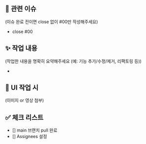 ## 📌 관련 이슈

(이슈 완료 전이면 close 없이 #00만 작성해주세요)

- close #00

## ✨ 작업 내용

(작업한 내용을 명확히 요약해주세요 (예: 기능 추가/수정/제거, 리팩토링 등))

-

## 📸 UI 작업 시

(이미지 or 영상 첨부)

## ✅ 체크 리스트

- [] main 브랜치 pull 완료
- [] Assignees 설정
